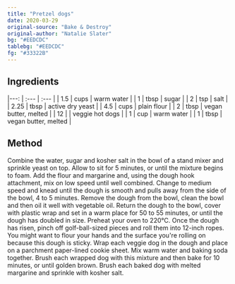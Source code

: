 ```yaml
---
title: "Pretzel dogs"
date: 2020-03-29
original-source: "Bake & Destroy"
original-author: "Natalie Slater"
bg: "#EEDCDC"
tablebg: "#EEDCDC"
fg: "#33322B"
---
```



## Ingredients

|---:   | :---    | :--- |
| 1.5   | cups    | warm water |
| 1     | tbsp    | sugar |
| 2     | tsp     | salt |
| 2.25  | tbsp    | active dry yeast |
| 4.5   | cups    | plain flour |
| 2     | tbsp    | vegan butter, melted |
| 12    |         | veggie hot dogs |
| 1     | cup     | warm water |
| 1     | tbsp    | vegan butter, melted |


## Method
Combine the water, sugar and kosher salt in the bowl of a stand mixer and sprinkle yeast on top. Allow to sit for 5 minutes, or until the mixture begins to foam.
Add the flour and margarine and, using the dough hook attachment, mix on low speed until well combined.
Change to medium speed and knead until the dough is smooth and pulls away from the side of the bowl, 4 to 5 minutes.
Remove the dough from the bowl, clean the bowl and then oil it well with vegetable oil.
Return the dough to the bowl, cover with plastic wrap and set in a warm place for 50 to 55 minutes, or until the dough has doubled in size.
Preheat your oven to 220°C. Once the dough has risen, pinch off golf-ball-sized pieces and roll them into 12-inch ropes. You might want to flour your hands and the surface you're rolling on because this dough is sticky.
Wrap each veggie dog in the dough and place on a parchment paper-lined cookie sheet.
Mix warm water and baking soda together. Brush each wrapped dog with this mixture and then bake for 10 minutes, or until golden brown.
Brush each baked dog with melted margarine and sprinkle with kosher salt.
